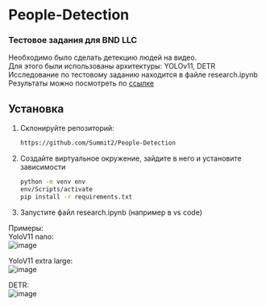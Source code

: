 # People-Detection
### Тестовое задания для BND LLC

Необходимо было сделать детекцию людей на видео.  
Для этого были использованы архитектуры: YOLOv11, DETR  
Исследование по тестовому заданию находится в файле research.ipynb  
Результаты можно посмотреть по [ссылке](https://drive.google.com/drive/folders/1-awPOWRcAUUU3ZHBDeZMKEjBgfvFN-Wx?usp=sharing)  

## Установка

1. Cклонируйте репозиторий:
   ```bash
   https://github.com/Summit2/People-Detection
   
2. Создайте виртуальное окружение, зайдите в него и установите зависимости
   ```bash
   python -m venv env
   env/Scripts/activate
   pip install -r requirements.txt

3. Запустите файл research.ipynb (например в vs code)



Примеры:  
YoloV11 nano:  
![image](https://github.com/user-attachments/assets/507e0da5-8bc8-42df-8b59-a20bd4f477fd)  



YoloV11 extra large:  
![image](https://github.com/user-attachments/assets/fb0e8e30-5e07-457b-862e-e36545c90503)  


DETR:  
![image](https://github.com/user-attachments/assets/8f9982a5-8e45-4cb9-a7d2-3612810ebb76)  
